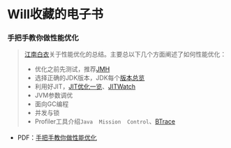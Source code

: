 # Will收藏的电子书

### 手把手教你做性能优化
> [江南白衣](http://calvin1978.blogcn.com/)关于性能优化的总结。主要总以下几个方面阐述了如何性能优化：
> - 优化之前先测试，推荐[JMH](http://openjdk.java.net/projects/code-tools/jmh/)
> - 选择正确的JDK版本，JDK每个[版本总览](https://en.wikipedia.org/wiki/Java_version_history)
> - 利用好JIT，[JIT优化一览](https://wiki.openjdk.java.net/display/HotSpot/PerformanceTacticIndex)、[JITWatch](https://github.com/AdoptOpenJDK/jitwatch/)
> - JVM参数调优
> - 面向GC编程
> - 并发与锁
> - Profiler工具介绍`Java  Mission  Control`、[BTrace](http://calvin1978.blogcn.com/articles/btrace1.html)

* PDF：[手把手教你做性能优化](JavaTuningGuideV1.6.pdf)

